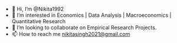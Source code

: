 - 👋 Hi, I’m @Nikita1992
- 👀 I’m interested in Economics | Data Analysis | Macroeconomics | Quantitative Research
- 🤝 I’m looking to collaborate on Empirical Research Projects. 
- 📫 How to reach me nikitasingh2021@gmail.com 

<!---
Nikita1992/Nikita1992 is a ✨ special ✨ repository because its `README.md` (this file) appears on your GitHub profile.
You can click the Preview link to take a look at your changes.
--->

